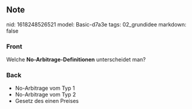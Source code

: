 ## Note
nid: 1618248526521
model: Basic-d7a3e
tags: 02_grundidee
markdown: false

### Front
Welche <b>No-Arbitrage-Definitionen</b> unterscheidet man?

### Back
<div>
  <div>
    <ul>
      <li>No-Arbitrage vom Typ 1
      <li>No-Arbitrage vom Typ 2
      <li>Gesetz des einen Preises
    </ul>
  </div>
</div>
